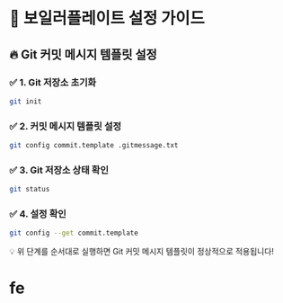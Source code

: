 # 🚀 보일러플레이트 설정 가이드

## 🔥 Git 커밋 메시지 템플릿 설정

### ✅ 1. Git 저장소 초기화

```sh
git init
```

### ✅ 2. 커밋 메시지 템플릿 설정

```sh
git config commit.template .gitmessage.txt
```

### ✅ 3. Git 저장소 상태 확인

```sh
git status
```

### ✅ 4. 설정 확인

```sh
git config --get commit.template
```

💡 위 단계를 순서대로 실행하면 Git 커밋 메시지 템플릿이 정상적으로 적용됩니다!
# fe
